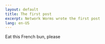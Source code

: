 ```yaml
---
layout: default
title: The first post
excerpt: Network Worms wrote the first post
lang: en-US
---
```


Eat this French bun, please

